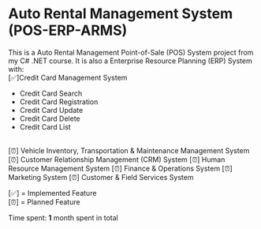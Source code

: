 # Auto Rental Management System (POS-ERP-ARMS)

This is a Auto Rental Management Point-of-Sale (POS) System project from my C# .NET course. It is also a Enterprise Resource Planning (ERP) System with:  
[✅]Credit Card Management System  
  - Credit Card Search  
  - Credit Card Registration  
  - Credit Card Update  
  - Credit Card Delete  
  - Credit Card List  
<br>
[⏰] Vehicle Inventory, Transportation & Maintenance Management System  
[⏰] Customer Relationship Management (CRM) System  
[⏰] Human Resource Management System  
[⏰] Finance & Operations System  
[⏰] Marketing System  
[⏰] Customer & Field Services System  

[✅] = Implemented Feature  
[⏰] = Planned Feature  

Time spent: **1** month spent in total
